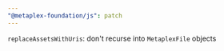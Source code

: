 ```yaml
---
"@metaplex-foundation/js": patch
---
```


`replaceAssetsWithUris`: don't recurse into `MetaplexFile` objects
